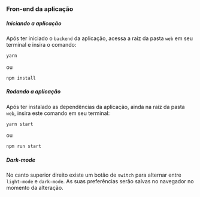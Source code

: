 ### Fron-end da aplicação

##### Iniciando a aplicação

Após ter iniciado o `backend` da aplicação, acessa a raiz da pasta `web` em seu terminal e insira o comando:

```bash
yarn
```
ou
```bash
npm install
```

##### Rodando a aplicação

Após ter instalado as dependências da aplicação, ainda na raiz da pasta `web`, insira este comando em seu terminal:

```bash
yarn start
```
ou
```bash
npm run start
```
##### Dark-mode

No canto superior direito existe um botão de `switch` para alternar entre `light-mode` e `dark-mode`. As suas preferências serão salvas no navegador no momento da alteração.

